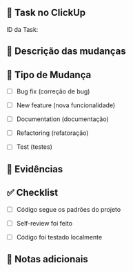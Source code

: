 ## 🔗 Task no ClickUp
<!-- Informe aqui o ID da task relacionada no ClickUp -->
ID da Task:

## 📝 Descrição das mudanças
<!-- Descreva brevemente o que este MR resolve ou implementa -->


## 🎯 Tipo de Mudança
- [ ] Bug fix (correção de bug)
- [ ] New feature (nova funcionalidade)
- [ ] Documentation (documentação)
- [ ] Refactoring (refatoração)
- [ ] Test (testes)


## 📸 Evidências
<!-- Adicione screenshots, se forem relevantes -->


## ✅ Checklist
- [ ] Código segue os padrões do projeto
- [ ] Self-review foi feito
- [ ] Código foi testado localmente


## 📌 Notas adicionais
